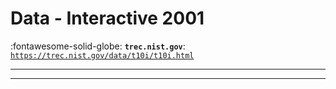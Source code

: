 # Data - Interactive 2001 

:fontawesome-solid-globe: **`trec.nist.gov`**: [`https://trec.nist.gov/data/t10i/t10i.html`](https://trec.nist.gov/data/t10i/t10i.html)

---



---

